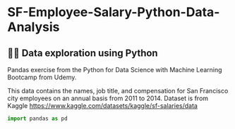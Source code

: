 # SF-Employee-Salary-Python-Data-Analysis
## 👩‍💻 Data exploration using Python

Pandas exercise from the Python for Data Science with Machine Learning Bootcamp from Udemy.

This data contains the names, job title, and compensation for San Francisco city employees on an annual basis from 2011 to 2014. Dataset is from Kaggle https://www.kaggle.com/datasets/kaggle/sf-salaries/data

```python
import pandas as pd
```

